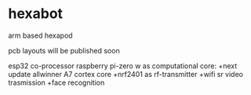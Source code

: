 # hexabot
arm based hexapod 


pcb layouts will be published soon

esp32 co-processor
raspberry pi-zero w as computational core:
  +next update allwinner A7 cortex core
  +nrf2401 as rf-transmitter
  +wifi sr video trasmission 
  +face recognition
